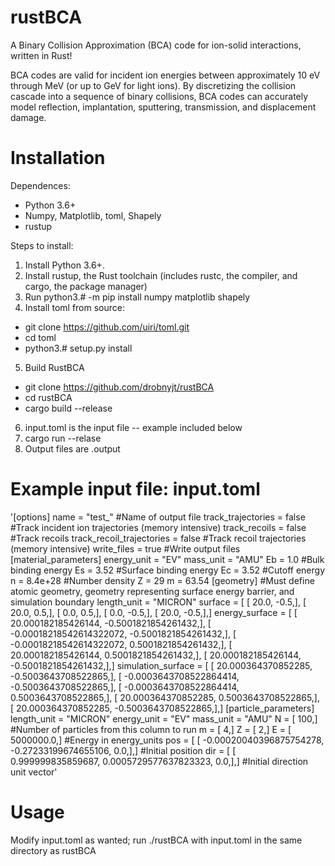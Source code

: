 # rustBCA

A Binary Collision Approximation (BCA) code for ion-solid interactions, written in Rust!

BCA codes are valid for incident ion energies between approximately 10 eV through MeV (or up to GeV for light ions). By discretizing the collision cascade into a sequence of binary collisions, BCA codes can accurately model reflection, implantation, sputtering, transmission, and displacement damage.

# Installation

Dependences:
* Python 3.6+
* Numpy, Matplotlib, toml, Shapely
* rustup

Steps to install:
1. Install Python 3.6+.
2. Install rustup, the Rust toolchain (includes rustc, the compiler, and cargo, the package manager)
3. Run python3.# -m pip install numpy matplotlib shapely
4. Install toml from source:
  * git clone https://github.com/uiri/toml.git
  * cd toml
  * python3.# setup.py install
5. Build RustBCA
  * git clone https://github.com/drobnyjt/rustBCA
  * cd rustBCA
  * cargo build --release
 6. input.toml is the input file -- example included below
 7. cargo run --relase
 8. Output files are .output

# Example input file: input.toml

'[options]
name = "test_" #Name of output file
track_trajectories = false #Track incident ion trajectories (memory intensive)
track_recoils = false #Track recoils
track_recoil_trajectories = false #Track recoil trajectories (memory intensive)
write_files = true #Write output files
[material_parameters]
energy_unit = "EV"
mass_unit = "AMU"
Eb = 1.0 #Bulk binding energy
Es = 3.52 #Surface binding energy
Ec = 3.52 #Cutoff energy
n = 8.4e+28 #Number density
Z = 29 
m = 63.54
[geometry] #Must define atomic geometry, geometry representing surface energy barrier, and simulation boundary
length_unit = "MICRON"
surface = [ [ 20.0, -0.5,], [ 20.0, 0.5,], [ 0.0, 0.5,], [ 0.0, -0.5,], [ 20.0, -0.5,],]
energy_surface = [ [ 20.000182185426144, -0.5001821854261432,], [ -0.00018218542614322072, -0.5001821854261432,], [ -0.00018218542614322072, 0.5001821854261432,], [ 20.000182185426144, 0.5001821854261432,], [ 20.000182185426144, -0.5001821854261432,],]
simulation_surface = [ [ 20.000364370852285, -0.5003643708522865,], [ -0.0003643708522864414, -0.5003643708522865,], [ -0.0003643708522864414, 0.5003643708522865,], [ 20.000364370852285, 0.5003643708522865,], [ 20.000364370852285, -0.5003643708522865,],]
[particle_parameters]
length_unit = "MICRON"
energy_unit = "EV"
mass_unit = "AMU"
N = [ 100,] #Number of particles from this column to run
m = [ 4,]
Z = [ 2,]
E = [ 5000000.0,] #Energy in energy_units
pos = [ [ -0.00020040396875754278, -0.27233199674655106, 0.0,],] #Initial position
dir = [ [ 0.999999835859687, 0.0005729577637823323, 0.0,],] #Initial direction unit vector'
 
# Usage

Modify input.toml as wanted; run ./rustBCA with input.toml in the same directory as rustBCA
